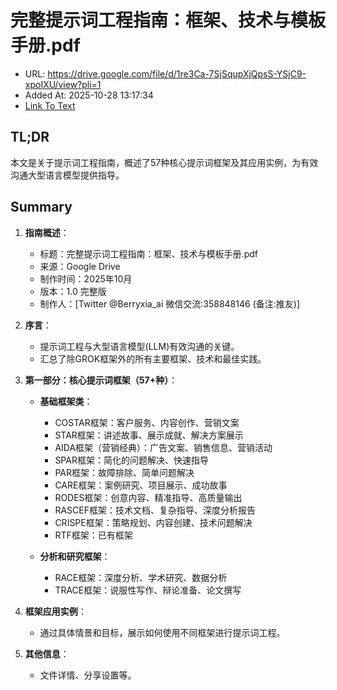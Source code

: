 # 完整提示词工程指南：框架、技术与模板手册.pdf
- URL: https://drive.google.com/file/d/1re3Ca-7SjSqupXjQpsS-YSjC9-xpoIXU/view?pli=1
- Added At: 2025-10-28 13:17:34
- [Link To Text](2025-10-28-完整提示词工程指南：框架、技术与模板手册.pdf_raw.md)

## TL;DR
本文是关于提示词工程指南，概述了57种核心提示词框架及其应用实例，为有效沟通大型语言模型提供指导。

## Summary
1. **指南概述**：
   - 标题：完整提示词工程指南：框架、技术与模板手册.pdf
   - 来源：Google Drive
   - 制作时间：2025年10月
   - 版本：1.0 完整版
   - 制作人：[Twitter @Berryxia_ai 微信交流:358848146 (备注:推友)]

2. **序言**：
   - 提示词工程与大型语言模型(LLM)有效沟通的关键。
   - 汇总了除GROK框架外的所有主要框架、技术和最佳实践。

3. **第一部分：核心提示词框架（57+种）**：
   - **基础框架类**：
     - COSTAR框架：客户服务、内容创作、营销文案
     - STAR框架：讲述故事、展示成就、解决方案展示
     - AIDA框架（营销经典）：广告文案、销售信息、营销活动
     - SPAR框架：简化的问题解决、快速指导
     - PAR框架：故障排除、简单问题解决
     - CARE框架：案例研究、项目展示、成功故事
     - RODES框架：创意内容、精准指导、高质量输出
     - RASCEF框架：技术文档、复杂指导、深度分析报告
     - CRISPE框架：策略规划、内容创建、技术问题解决
     - RTF框架：已有框架

   - **分析和研究框架**：
     - RACE框架：深度分析、学术研究、数据分析
     - TRACE框架：说服性写作、辩论准备、论文撰写

4. **框架应用实例**：
   - 通过具体情景和目标，展示如何使用不同框架进行提示词工程。

5. **其他信息**：
   - 文件详情、分享设置等。
